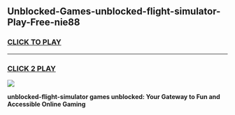 
## Unblocked-Games-unblocked-flight-simulator-Play-Free-nie88
<h3>
<a href="https://premium76.site?title=unblocked-flight-simulator&ref=18A">CLICK TO PLAY</a></h3>
<hr>

<h3>
<a href="https://premium76.site?title=unblocked-flight-simulator&ref=18A">CLICK 2 PLAY</a>
  
</h3>

<a href="https://premium76.site?title=unblocked-flight-simulator&ref=18A"><img src="https://clearcache.store/games.png"></a>


**unblocked-flight-simulator games unblocked: Your Gateway to Fun and Accessible Online Gaming**
